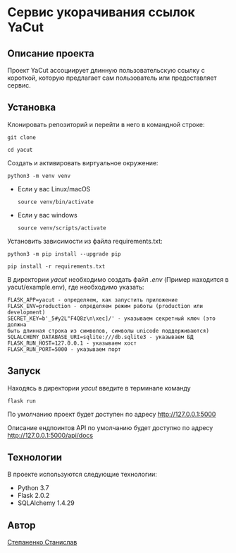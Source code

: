 # Сервис укорачивания ссылок YaCut

## Описание проекта

Проект YaCut ассоциирует длинную пользовательскую ссылку с 
короткой, которую предлагает сам пользователь или предоставляет
сервис. 

## Установка

Клонировать репозиторий и перейти в него в командной строке:

```
git clone 
```

```
cd yacut
```

Cоздать и активировать виртуальное окружение:

```
python3 -m venv venv
```

* Если у вас Linux/macOS

    ```
    source venv/bin/activate
    ```

* Если у вас windows

    ```
    source venv/scripts/activate
    ```

Установить зависимости из файла requirements.txt:

```
python3 -m pip install --upgrade pip
```

```
pip install -r requirements.txt
```

В директории _yacut_ необходимо создать файл _.env_
(Пример находится в yacut/example.env), где необходимо указать:
```
FLASK_APP=yacut - определяем, как запустить приложение
FLASK_ENV=production - определяем режим работы (production или development)
SECRET_KEY=b'_5#y2L"F4Q8z\n\xec]/' - указываем секретный ключ (это должна
быть длинная строка из символов, символы unicode поддерживаются)
SQLALCHEMY_DATABASE_URI=sqlite:///db.sqlite3 - указываем БД
FLASK_RUN_HOST=127.0.0.1 - указываем хост
FLASK_RUN_PORT=5000 - указываем порт
```

## Запуск

Находясь в директории _yacut_ введите в терминале команду
```commandline
flask run
```
По умолчанию проект будет доступен по адресу http://127.0.0.1:5000

Описание ендпоинтов API по умолчанию будет доступно по адресу 
http://127.0.0.1:5000/api/docs

## Технологии

В проекте используются следующие технологии:
- Python 3.7
- Flask 2.0.2
- SQLAlchemy 1.4.29

## Автор

[Степаненко Станислав](https://t.me/tme_zoom)
